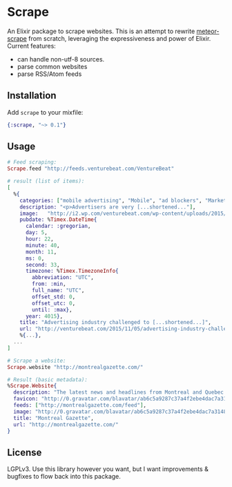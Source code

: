 # Scrape

An Elixir package to scrape websites. This is an attempt to rewrite
[meteor-scrape](https://github.com/Anonyfox/meteor-scrape) from scratch,
leveraging the expressiveness and power of Elixir. Current features:

- can handle non-utf-8 sources.
- parse common websites
- parse RSS/Atom feeds

## Installation

Add `scrape` to your mixfile:

````Elixir
{:scrape, "~> 0.1"}
````

## Usage

````Elixir
# Feed scraping:
Scrape.feed "http://feeds.venturebeat.com/VentureBeat"

# result (list of items):
[
  %{
    categories: ["mobile advertising", "Mobile", "ad blockers", "Marketing"],
    description: "<p>Advertisers are very [...shortened..."],
    image:   "http://i2.wp.com/venturebeat.com/wp-content/uploads/2015/11/FullSizeRender1.jpg?resize=160%2C140",
    pubdate: %Timex.DateTime{
      calendar: :gregorian,
      day: 5,
      hour: 22,
      minute: 40,
      month: 11,
      ms: 0,
      second: 33,
      timezone: %Timex.TimezoneInfo{
        abbreviation: "UTC",
        from: :min,
        full_name: "UTC",
        offset_std: 0,
        offset_utc: 0,
        until: :max},
      year: 4015},
    title: "Advertising industry challenged to [...shortened...]",
    url: "http://venturebeat.com/2015/11/05/advertising-industry-challenged-to-create-ads-that-people-dont-want-to-block/"},
    %{...},
  ...
]
````

````Elixir
# Scrape a website:
Scrape.website "http://montrealgazette.com/"

# Result (basic metadata):
%Scrape.Website{
  description: "The latest news and headlines from Montreal and Quebec. Get breaking news, stories and in-depth analysis on business, sports, arts, lifestyle and weather.",
  favicon: "http://0.gravatar.com/blavatar/ab6c5a9287c37a4f2ebe4dac7a314814?s=114",
  feeds: ["http://montrealgazette.com/feed"],
  image: "http://0.gravatar.com/blavatar/ab6c5a9287c37a4f2ebe4dac7a314814?s=200&ts=1446766105",
  title: "Montreal Gazette",
  url: "http://montrealgazette.com/"
}
````

## License

LGPLv3. Use this library however you want, but I want improvements & bugfixes
to flow back into this package. 
